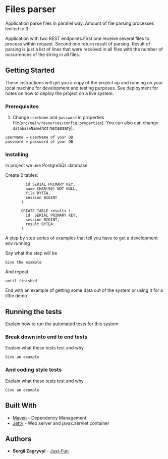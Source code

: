 # Files parser

Application parse files in parallel way. Amount of file parsing processes limited to 3.

Application with two REST endpoints.First one receive several files to process within request. 
Second one  return result of parsing.
Result of parsing is just a list of lines that were received in all files 
with the number of occurrences of the string in all files.

## Getting Started

These instructions will get you a copy of the project up and running on your local machine for development and testing purposes. See deployment for notes on how to deploy the project on a live system.

### Prerequisites

1. Change ```userName``` and ```password``` in properties file(```src/main/resources/config.properties```).
You can also can change ```databaseName```(not necessary).

```
userName = userName of your DB
password = password of your DB
```

### Installing

In project we use PostgreSQL database.

Create 2 tables:
``` CREATE TABLE files(
         id SERIAL PRIMARY KEY,
         name CHAR(50) NOT NULL,
         file BYTEA,
         session BIGINT
       )
       
       CREATE TABLE results (
         id  SERIAL PRIMARY KEY,
         session BIGINT,
         result BYTEA
       ) 
```


A step by step series of examples that tell you have to get a development env running

Say what the step will be

```
Give the example
```

And repeat

```
until finished
```

End with an example of getting some data out of the system or using it for a little demo

## Running the tests

Explain how to run the automated tests for this system

### Break down into end to end tests

Explain what these tests test and why

```
Give an example
```

### And coding style tests

Explain what these tests test and why

```
Give an example
```

## Built With

* [Maven](https://maven.apache.org/) - Dependency Management
* [Jetty](http://www.eclipse.org/jetty/) - Web server and javax.servlet container


## Authors

* **Sergii Zagryvyi** - [Just-Fun](https://github.com/Just-Fun)

